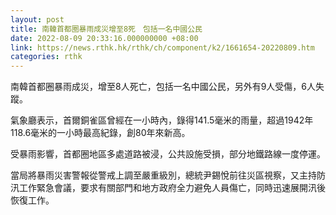 ```yaml
---
layout: post
title: 南韓首都圈暴雨成災增至8死　包括一名中國公民
date: 2022-08-09 20:33:16.000000000 +08:00
link: https://news.rthk.hk/rthk/ch/component/k2/1661654-20220809.htm
categories: rthk
---
```


南韓首都圈暴雨成災，增至8人死亡，包括一名中國公民，另外有9人受傷，6人失蹤。

氣象廳表示，首爾銅雀區曾經在一小時內，錄得141.5毫米的雨量，超過1942年118.6毫米的一小時最高紀錄，創80年來新高。

受暴雨影響，首都圈地區多處道路被浸，公共設施受損，部分地鐵路線一度停運。

當局將暴雨災害警報從警戒上調至嚴重級別，總統尹錫悅前往災區視察，又主持防汛工作緊急會議，要求有關部門和地方政府全力避免人員傷亡，同時迅速展開汛後恢復工作。
